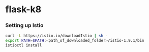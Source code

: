 # flask-k8

### Setting up Istio
```bash
curl -L https://istio.io/downloadIstio | sh -
export PATH=$PATH:<path_of_downloaded_folder>/istio-1.9.1/bin
istioctl install
```